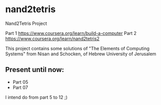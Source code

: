 # nand2tetris
Nand2Tetris Project 

Part 1 https://www.coursera.org/learn/build-a-computer
Part 2 https://www.coursera.org/learn/nand2tetris2

This project contains some solutions of  "The Elements of Computing Systems" from Nisan and Schocken, of Hebrew University of Jerusalem


## Present until now: 
- Part 05
- Part 07

I intend do from part 5 to 12 ;)

